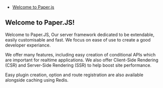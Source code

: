  * [Welcome to Paper.js](#welcome-to-Paper.JS)


## Welcome to Paper.JS!
Welcome to Paper.JS, Our server framework dedicated to be extendable, easily customisable and fast.
We focus on ease of use to create a good developer experiance.

We offer many features, including easy creation of conditional APIs which are important for realtime
applications. We also offer Client-Side Rendering (CSR) and Server-Side Rendering (SSR) to help boost
site performance.

Easy plugin creation, option and route registration are also available alongside caching using Redis.